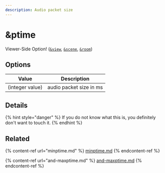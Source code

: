 ```yaml
---
description: Audio packet size
---
```


# \&ptime

Viewer-Side Option! ([`&view`](view.md), [`&scene`](scene.md), [`&room`](../../general-settings/room.md))

## Options

| Value           | Description             |
| --------------- | ----------------------- |
| (integer value) | audio packet size in ms |

## Details

{% hint style="danger" %}
If you do not know what this is, you definitely don't want to touch it.
{% endhint %}

## Related

{% content-ref url="minptime.md" %}
[minptime.md](minptime.md)
{% endcontent-ref %}

{% content-ref url="and-maxptime.md" %}
[and-maxptime.md](and-maxptime.md)
{% endcontent-ref %}
